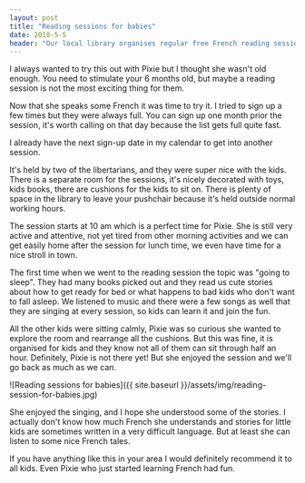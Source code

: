```yaml
---
layout: post
title: "Reading sessions for babies"
date: 2018-5-5
header: "Our local library organises regular free French reading session for kids. It's open for babies from 6 months. I like my little town, although it's a small one there are some nice free activities organised for little ones."
---
```

I always wanted to try this out with Pixie but I thought she wasn't old enough. You need to stimulate your 6 months old, but maybe a reading session is not the most exciting thing for them.

Now that she speaks some French it was time to try it. I tried to sign up a few times but they were always full. You can sign up one month prior the session, it's worth calling on that day because the list gets full quite fast. 

I already have the next sign-up date in my calendar to get into another session.

It's held by two of the libertarians, and they were super nice with the kids. There is a separate room for the sessions, it's nicely decorated with toys, kids books, there are cushions for the kids to sit on. There is plenty of space in the library to leave your pushchair because it's held outside normal working hours.

The session starts at 10 am which is a perfect time for Pixie. She is still very active and attentive, not yet tired from other morning activities and we can get easily home after the session for lunch time, we even have time for a nice stroll in town.

The first time when we went to the reading session the topic was "going to sleep".  They had many books picked out and they read us cute stories about how to get ready for bed or what happens to bad kids who don't want to fall asleep. We listened to music and there were a few songs as well that they are singing at every session, so kids can learn it and join the fun. 

All the other kids were sitting calmly, Pixie was so curious she wanted to explore the room and rearrange all the cushions. But this was fine, it is organised for kids and they know not all of them can sit through half an hour. Definitely, Pixie is not there yet! But she enjoyed the session and we'll go back as much as we can. 

![Reading sessions for babies]({{ site.baseurl }}/assets/img/reading-session-for-babies.jpg)

She enjoyed the singing, and I hope she understood some of the stories. I actually don't know how much French she understands and stories for little kids are sometimes written in a very difficult language. But at least she can listen to some nice French tales.

If you have anything like this in your area I would definitely recommend it to all kids. Even Pixie who just started learning French had fun. 